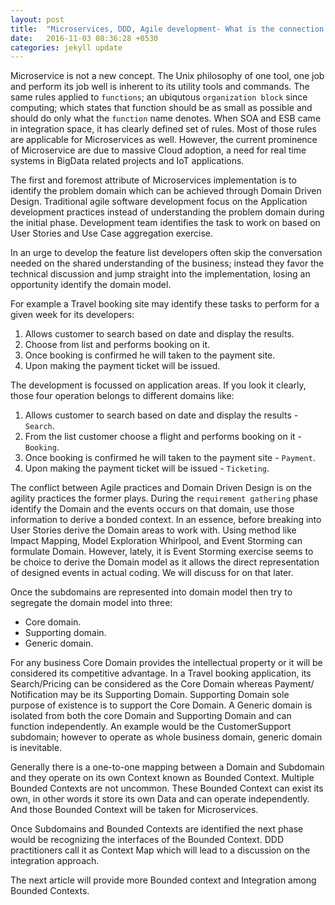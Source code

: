 ```yaml
---
layout: post
title:  "Microservices, DDD, Agile development- What is the connection!"
date:   2016-11-03 08:36:28 +0530
categories: jekyll update
---
```


Microservice is not a new concept. The Unix philosophy of one tool, one job and perform its job well is inherent to its utility tools and commands. The same rules applied to `functions`; an ubiqutous `organization block` since computing; which states that function should be as small as possible and should do only what the `function` name denotes. When SOA and ESB came in integration space, it has clearly defined set of rules. Most of those rules are applicable for Microservices as well. However, the current prominence of Microservice are due to massive Cloud adoption, a need for real time systems in BigData related projects and IoT applications.

The first and foremost attribute of Microservices implementation is to identify the problem domain which can be achieved through Domain Driven Design. Traditional agile software development focus on the Application development practices instead of understanding the problem domain during the initial phase. Development team identifies the task to work on based on User Stories and Use Case aggregation exercise.

In an urge to develop the feature list developers often skip the conversation needed on the shared understanding of the business; instead they favor the technical discussion and jump straight into the implementation, losing an opportunity identify the domain model.

For example a Travel booking site may identify these tasks to perform for a given week for its developers:

1. Allows customer to search based on date and display the results.
2. Choose from list and performs booking on it.
3. Once booking is confirmed he will taken to the payment site.
4. Upon making the payment ticket will be issued.

The development is focussed on application areas. If you look it clearly, those four operation belongs to different domains like:

1. Allows customer to search based on date and display the results - `Search`.
2. From the list customer choose a flight and performs booking on it - `Booking`.
3. Once booking is confirmed he will taken to the payment site - `Payment`.
4. Upon making the payment ticket will be issued - `Ticketing`.  

The conflict between Agile practices and Domain Driven Design is on the agility practices the former plays. During the `requirement gathering` phase identify the Domain and the events occurs on that domain, use those information to derive a bonded context. In an essence, before breaking into User Stories derive the Domain areas to work with. Using method like Impact Mapping, Model Exploration Whirlpool, and Event Storming can formulate Domain. However, lately, it is Event Storming exercise seems to be choice to derive the Domain model as it allows the direct representation of designed events in actual coding. We will discuss for on that later.

Once the subdomains are represented into  domain model then try to segregate the domain model into three:

* Core domain.
* Supporting domain.
* Generic domain.

For any business Core Domain provides the intellectual property or it will be considered its competitive advantage. In a Travel booking application, its Search/Pricing can be considered as the Core Domain whereas Payment/ Notification may be its Supporting Domain. Supporting Domain sole purpose of existence is to support the Core Domain. A Generic domain is isolated from both the core Domain and Supporting Domain and can function independently. An example would be the CustomerSupport subdomain; however to operate as whole business domain, generic domain is inevitable.

Generally there is a one-to-one mapping between a Domain and Subdomain and they operate on its own Context known as Bounded Context.
Multiple Bounded Contexts are not uncommon. These Bounded Context can exist its own, in other words it store its own Data and can operate independently. And those Bounded Context will be taken for Microservices.

Once Subdomains and Bounded Contexts are identified the next phase would be recognizing the interfaces of the Bounded Context. DDD practitioners call it as Context Map which will lead to a discussion on the integration approach.

The next article will provide more Bounded context and Integration among Bounded Contexts.
